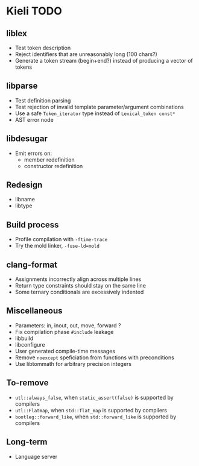 # Kieli TODO

## liblex
- Test token description
- Reject identifiers that are unreasonably long (100 chars?)
- Generate a token stream (begin+end?) instead of producing a vector of tokens

## libparse
- Test definition parsing
- Test rejection of invalid template parameter/argument combinations
- Use a safe `Token_iterator` type instead of `Lexical_token const*`
- AST error node

## libdesugar
- Emit errors on:
    - member redefinition
    - constructor redefinition

## Redesign
- libname
- libtype

## Build process
- Profile compilation with `-ftime-trace`
- Try the mold linker, `-fuse-ld=mold`

## clang-format
- Assignments incorrectly align across multiple lines
- Return type constraints should stay on the same line
- Some ternary conditionals are excessively indented

## Miscellaneous
- Parameters: in, inout, out, move, forward ?
- Fix compilation phase `#include` leakage
- libbuild
- libconfigure
- User generated compile-time messages
- Remove `noexcept` speficiation from functions with preconditions
- Use libtommath for arbitrary precision integers

## To-remove
- `utl::always_false`, when `static_assert(false)` is supported by compilers
- `utl::Flatmap`, when `std::flat_map` is supported by compilers
- `bootleg::forward_like`, when `std::forward_like` is supported by compilers

## Long-term
- Language server
